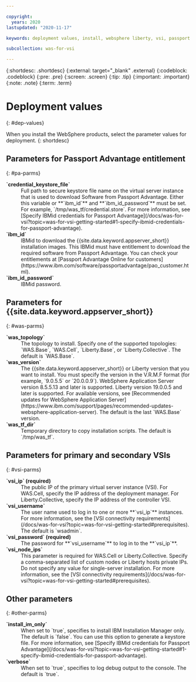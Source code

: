 ```yaml
---

copyright:
  years: 2020
lastupdated: "2020-11-17"

keywords: deployment values, install, websphere liberty, vsi, passport advantage, ppa

subcollection: was-for-vsi

---
```


{:shortdesc: .shortdesc}
{:external: target="_blank" .external}
{:codeblock: .codeblock}
{:pre: .pre}
{:screen: .screen}
{:tip: .tip}
{:important: .important}
{:note: .note}
{:term: .term}

# Deployment values
{: #dep-values}

When you install the WebSphere products, select the parameter values for deployment.
{: shortdesc}

## Parameters for Passport Advantage entitlement
{: #pa-parms}

<dl>
<dt><strong>`credential_keystore_file`</strong></dt>
<dd>Full path to secure keystore file name on the virtual server instance that is used to download Software from Passport Advantage. Either this variable or **`ibm_id`** and **`ibm_id_password`** must be set. For example, `/tmp/was_tf/credential.store`. For more information, see [Specify IBMid credentials for Passport Advantage](/docs/was-for-vsi?topic=was-for-vsi-getting-started#1-specify-ibmid-credentials-for-passport-advantage).</dd>
<dt><strong>`ibm_id`</strong></dt>
<dd>IBMid to download the {{site.data.keyword.appserver_short}} installation images. This IBMid must have entitlement to download the required software from Passport Advantage. You can check your entitlements at [Passport Advantage Online for customers](https://www.ibm.com/software/passportadvantage/pao_customer.html).</dd>
<dt><strong>`ibm_id_password`</strong></dt>
<dd>IBMid password.</dd>
</dl>


## Parameters for {{site.data.keyword.appserver_short}}
{: #was-parms}

<dl>
<dt><strong>`was_topology`</strong></dt>
<dd>The topology to install. Specify one of the supported topologies: `WAS.Base`, `WAS.Cell`, `Liberty.Base`, or `Liberty.Collective`. The default is `WAS.Base`.</dd>
<dt><strong>`was_version`</strong></dt>
<dd>The {{site.data.keyword.appserver_short}} or Liberty version that you want to install. You must specify the version in the V.R.M.F format (for example, `9.0.5.5` or `20.0.0.9`). WebSphere Application Server version 8.5.5.13 and later is supported. Liberty version 19.0.0.5 and later is supported. For available versions, see [Recommended updates for WebSphere Application Server](https://www.ibm.com/support/pages/recommended-updates-websphere-application-server). The default is the last `WAS.Base` version.</dd>
<dt><strong>`was_tf_dir`</strong></dt>
<dd>Temporary directory to copy installation scripts. The default is `/tmp/was_tf`.</dd>
</dl>


## Parameters for primary and secondary VSIs
{: #vsi-parms}

<dl>
<dt><strong>`vsi_ip` (required)</strong></dt>
<dd>The public IP of the primary virtual server instance (VSI). For WAS.Cell, specify the IP address of the deployment manager. For Liberty.Collective, specify the IP address of the controller VSI.</dd>
<dt><strong>`vsi_username`</strong></dt>
<dd>The user name used to log in to one or more **`vsi_ip`** instances. For more information, see the [VSI connectivity requirements](/docs/was-for-vsi?topic=was-for-vsi-getting-started#prerequisites). The default is `wsadmin`.</dd>
<dt><strong>`vsi_password` (required)</strong></dt>
<dd>The password for **`vsi_username`** to log in to the **`vsi_ip`**.</dd>
<dt><strong>`vsi_node_ips`</strong></dt>
<dd>This parameter is required for WAS.Cell or Liberty.Collective. Specify a comma-separated list of custom nodes or Liberty hosts private IPs. Do not specify any value for single-server installation. For more information, see the [VSI connectivity requirements](/docs/was-for-vsi?topic=was-for-vsi-getting-started#prerequisites).</dd>
</dl>


## Other parameters
{: #other-parms}

<dl>
<dt><strong>`install_im_only`</strong></dt>
<dd>When set to `true`, specifies to install IBM Installation Manager only. The default is `false`. You can use this option to generate a keystore file. For more information, see [Specify IBMid credentials for Passport Advantage](/docs/was-for-vsi?topic=was-for-vsi-getting-started#1-specify-ibmid-credentials-for-passport-advantage).</dd>
<dt><strong>`verbose`</strong></dt>
<dd>When set to `true`, specifies to log debug output to the console. The default is `true`.</dd>
</dl>
